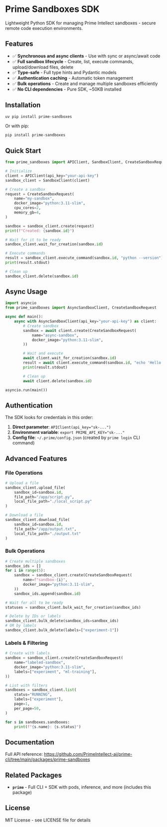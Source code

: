 # Prime Sandboxes SDK

Lightweight Python SDK for managing Prime Intellect sandboxes - secure remote code execution environments.

## Features

- ✅ **Synchronous and async clients** - Use with sync or async/await code
- ✅ **Full sandbox lifecycle** - Create, list, execute commands, upload/download files, delete
- ✅ **Type-safe** - Full type hints and Pydantic models
- ✅ **Authentication caching** - Automatic token management
- ✅ **Bulk operations** - Create and manage multiple sandboxes efficiently
- ✅ **No CLI dependencies** - Pure SDK, ~50KB installed

## Installation

```bash
uv pip install prime-sandboxes
```

Or with pip:
```bash
pip install prime-sandboxes
```

## Quick Start

```python
from prime_sandboxes import APIClient, SandboxClient, CreateSandboxRequest

# Initialize
client = APIClient(api_key="your-api-key")
sandbox_client = SandboxClient(client)

# Create a sandbox
request = CreateSandboxRequest(
    name="my-sandbox",
    docker_image="python:3.11-slim",
    cpu_cores=2,
    memory_gb=4,
)

sandbox = sandbox_client.create(request)
print(f"Created: {sandbox.id}")

# Wait for it to be ready
sandbox_client.wait_for_creation(sandbox.id)

# Execute commands
result = sandbox_client.execute_command(sandbox.id, "python --version")
print(result.stdout)

# Clean up
sandbox_client.delete(sandbox.id)
```

## Async Usage

```python
import asyncio
from prime_sandboxes import AsyncSandboxClient, CreateSandboxRequest

async def main():
    async with AsyncSandboxClient(api_key="your-api-key") as client:
        # Create sandbox
        sandbox = await client.create(CreateSandboxRequest(
            name="async-sandbox",
            docker_image="python:3.11-slim",
        ))

        # Wait and execute
        await client.wait_for_creation(sandbox.id)
        result = await client.execute_command(sandbox.id, "echo 'Hello from async!'")
        print(result.stdout)

        # Clean up
        await client.delete(sandbox.id)

asyncio.run(main())
```

## Authentication

The SDK looks for credentials in this order:

1. **Direct parameter**: `APIClient(api_key="sk-...")`
2. **Environment variable**: `export PRIME_API_KEY="sk-..."`
3. **Config file**: `~/.prime/config.json` (created by `prime login` CLI command)

## Advanced Features

### File Operations

```python
# Upload a file
sandbox_client.upload_file(
    sandbox_id=sandbox.id,
    file_path="/app/script.py",
    local_file_path="./local_script.py"
)

# Download a file
sandbox_client.download_file(
    sandbox_id=sandbox.id,
    file_path="/app/output.txt",
    local_file_path="./output.txt"
)
```

### Bulk Operations

```python
# Create multiple sandboxes
sandbox_ids = []
for i in range(5):
    sandbox = sandbox_client.create(CreateSandboxRequest(
        name=f"sandbox-{i}",
        docker_image="python:3.11-slim",
    ))
    sandbox_ids.append(sandbox.id)

# Wait for all to be ready
statuses = sandbox_client.bulk_wait_for_creation(sandbox_ids)

# Delete by IDs or labels
sandbox_client.bulk_delete(sandbox_ids=sandbox_ids)
# OR by labels
sandbox_client.bulk_delete(labels=["experiment-1"])
```

### Labels & Filtering

```python
# Create with labels
sandbox = sandbox_client.create(CreateSandboxRequest(
    name="labeled-sandbox",
    docker_image="python:3.11-slim",
    labels=["experiment", "ml-training"],
))

# List with filters
sandboxes = sandbox_client.list(
    status="RUNNING",
    labels=["experiment"],
    page=1,
    per_page=50,
)

for s in sandboxes.sandboxes:
    print(f"{s.name}: {s.status}")
```

## Documentation

Full API reference: https://github.com/PrimeIntellect-ai/prime-cli/tree/main/packages/prime-sandboxes

## Related Packages

- **`prime`** - Full CLI + SDK with pods, inference, and more (includes this package)

## License

MIT License - see LICENSE file for details
